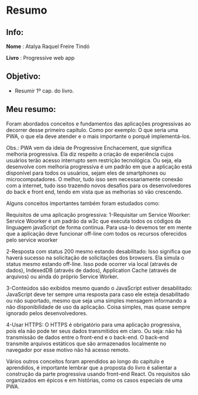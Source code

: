 # Resumo 

## Info:

**Nome** : Atalya Raquel Freire Tindó

**Livro** : Progressive web app

## Objetivo:
- Resumir 1º cap. do livro.

## Meu resumo:

Foram abordados conceitos e fundamentos das aplicações progressivas ao decorrer desse primeiro capítulo. Como por exemplo: O que seria uma
PWA, o que ela deve atender e o mais importante o porquê implementá-los.	

Obs.: PWA vem da ideia de Progressive Enchacement, que significa melhoria progressiva. Ela diz respeito a criação de experiência cujos 
usuários terão acesso interrupto sem restrição tecnológica. Ou seja, ela desenvolve com melhoria progressiva é um padrão em que a aplicação
está disponível para todos os usuários, sejam eles de smartphones ou microcomputadores. O melhor, tudo isso sem necessariamente conexão com
a internet, tudo isso trazendo novos desafios para os desenvolvedores do back e front end, tendo em vista que as melhorias só vão crescendo.

Alguns conceitos importantes também foram estudados como:

Requisitos de uma aplicação progressiva:
1-Requisitar um Service Woorker: Service Woorker é um padrão da w3c que executa todos os códigos da linguagem javaScript de forma continua. 
Para usa-lo devemos ter em mente que a aplicação deve funcionar off-line  com todos os recursos oferecidos pelo service woorker 


2-Resposta com status 200 mesmo estando desabilitado: Isso significa que haverá sucesso na solicitação de solicitações dos browsers. 
Ela simula o status mesmo estando off-line. Isso pode ocorrer via local (através de dados), IndexedDB (através de dados), Application Cache
(através de arquivos) ou ainda do próprio Service Worker.

3-Conteúdos são exibidos mesmo quando o JavaScript estiver desabilitado: JavaScript deve ter sempre uma resposta para caso ele esteja 
desabilitado ou não suportado, mesmo que seja uma simples mensagem informando a não disponibilidade de uso da aplicação. Coisa simples, mas
quase sempre ignorado pelos desenvolvedores.

4-Usar HTTPS: O HTTPS é obrigatório para uma aplicação progressiva, pois ela não pode ter seus dados transmitidos em claro. Ou seja: não
há transmissão de dados entre o front-end e o back-end. O back-end transmite arquivos estáticos que são armazenados localmente no 
navegador por esse motivo não há acesso remoto.


Vários outros conceitos foram aprendidos ao longo do capitulo e aprendidos, é importante lembrar que a proposta do livro é salientar a construção da parte progressiva usando front-end React. Os requisitos são organizados em épicos e em histórias, como os casos especiais de uma PWA.
